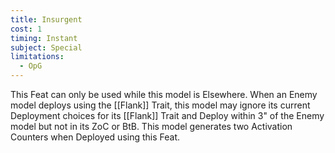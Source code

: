 ```yaml
---
title: Insurgent
cost: 1
timing: Instant
subject: Special
limitations:
  - OpG
---
```

This Feat can only be used while this model is Elsewhere.
When an Enemy model deploys using the [[Flank]] Trait, this model may ignore its current Deployment choices for its [[Flank]] Trait and Deploy within 3" of the Enemy model but not in its ZoC or BtB.
This model generates two Activation Counters when Deployed using this Feat.